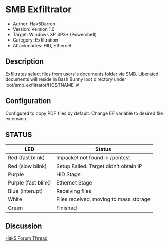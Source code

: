 # SMB Exfiltrator

* Author: Hak5Darren
* Version: Version 1.0
* Target: Windows XP SP3+ (Powershell)
* Category: Exfiltration
* Attackmodes: HID, Ethernet

## Description

Exfiltrates select files from users's documents folder via SMB.
Liberated documents will reside in Bash Bunny loot directory under loot/smb_exfiltrator/HOSTNAME-#

## Configuration

Configured to copy PDF files by default. Change EF variable to desired file extension. 

## STATUS

| LED                 | Status                                 |
| ------------------- | -------------------------------------- |
| Red (fast blink)    | Impacket not found in /pentest         |
| Red (slow blink)    | Setup Failed. Target didn't obtain IP  |
| Purple              | HID Stage                              |
| Purple (fast blink) | Ethernet Stage                         |
| Blue (interupt)     | Receiving files                        |
| White               | Files received, moving to mass storage |
| Green               | Finished                               |

## Discussion
[Hak5 Forum Thread](https://forums.hak5.org/index.php?/topic/40509-payload-smb-exfiltrator/ "Hak5 Forum Thread")
